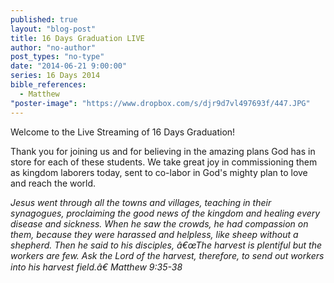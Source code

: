 ```yaml
---
published: true
layout: "blog-post"
title: 16 Days Graduation LIVE
author: "no-author"
post_types: "no-type"
date: "2014-06-21 9:00:00"
series: 16 Days 2014
bible_references: 
  - Matthew
"poster-image": "https://www.dropbox.com/s/djr9d7vl497693f/447.JPG"
---
```


Welcome to the Live Streaming of 16 Days Graduation!

Thank you for joining us and for believing in the amazing plans God has in store for each of these students.  We take great joy in commissioning them as kingdom laborers today, sent to co-labor in God's mighty plan to love and reach the world.

*Jesus went through all the towns and villages, teaching in their synagogues, proclaiming the good news of the kingdom and healing every disease and sickness. When he saw the crowds, he had compassion on them, because they were harassed and helpless, like sheep without a shepherd. Then he said to his disciples, â€œThe harvest is plentiful but the workers are few. Ask the Lord of the harvest, therefore, to send out workers into his harvest field.â€  Matthew 9:35-38*